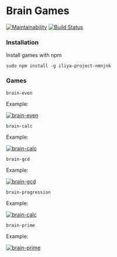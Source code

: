 # Brain Games

[![Maintainability](https://api.codeclimate.com/v1/badges/8a272d1ceb13a75793d2/maintainability)](https://codeclimate.com/github/Il1ya1/project-lvl1-s462/maintainability)
[![Build Status](https://travis-ci.org/Il1ya1/project-lvl1-s462.svg?branch=master)](https://travis-ci.org/Il1ya1/project-lvl1-s462)

### Installation
Install games with npm

```
sudo npm install -g iliya-project-nmnjnk
```

### Games

```
brain-even
```

Example:

[![brain-even](https://asciinema.org/a/AhM9O6CvU7onKgX7slabreM5K.svg)](https://asciinema.org/a/AhM9O6CvU7onKgX7slabreM5K)

```
brain-calc
```

Example:

[![brain-calc](https://asciinema.org/a/OrwModZYfsLns9fUUgosiEOzZ.svg)](https://asciinema.org/a/OrwModZYfsLns9fUUgosiEOzZ)

```
brain-gcd
```

Example:

[![brain-gcd](https://asciinema.org/a/m6lsAHeMlCyZX0nKU1xu3lKBT.svg)](https://asciinema.org/a/m6lsAHeMlCyZX0nKU1xu3lKBT)

```
brain-progression
```

Example:

[![brain-calc](https://asciinema.org/a/YrA6c4C0SEO6r03YkzGp2W6Oj.svg)](https://asciinema.org/a/YrA6c4C0SEO6r03YkzGp2W6Oj)

```
brain-prime
```

Example:

[![brain-prime](https://asciinema.org/a/EOyvG6MNoZE6lqcfktYk8iNYV.svg)](https://asciinema.org/a/EOyvG6MNoZE6lqcfktYk8iNYV)